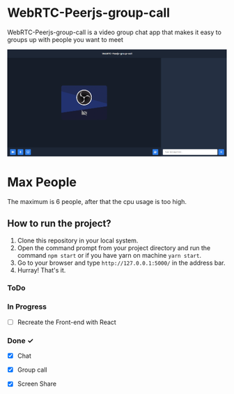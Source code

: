 # WebRTC-Peerjs-group-call
WebRTC-Peerjs-group-call is a video group chat app that makes it easy to groups up with people you want to meet

![IMG](./image.png)

# Max People
The maximum is 6 people, after that the cpu usage is too high.

## How to run the project?

1. Clone this repository in your local system.
2. Open the command prompt from your project directory and run the command `npm start` or if you have yarn on machine `yarn start`.
3. Go to your browser and type `http://127.0.0.1:5000/` in the address bar.
4. Hurray! That's it.

### ToDo

### In Progress

- [ ] Recreate the Front-end with React  

### Done ✓

- [x] Chat  
- [x] Group call  
- [x] Screen Share  

